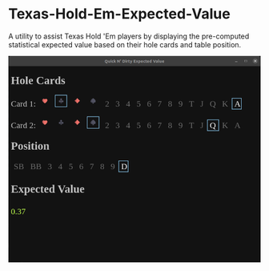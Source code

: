 # Texas-Hold-Em-Expected-Value
A utility to assist Texas Hold 'Em players by displaying the pre-computed statistical expected value based on their hole cards and table position.


![Image of the App](https://github.com/marcgehman/Texas-Hold-Em-Expected-Value/blob/master/appimages/QuickN'DirtyExpectedValue.png)
